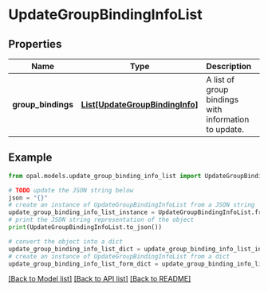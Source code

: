 # UpdateGroupBindingInfoList


## Properties

Name | Type | Description | Notes
------------ | ------------- | ------------- | -------------
**group_bindings** | [**List[UpdateGroupBindingInfo]**](UpdateGroupBindingInfo.md) | A list of group bindings with information to update. | 

## Example

```python
from opal.models.update_group_binding_info_list import UpdateGroupBindingInfoList

# TODO update the JSON string below
json = "{}"
# create an instance of UpdateGroupBindingInfoList from a JSON string
update_group_binding_info_list_instance = UpdateGroupBindingInfoList.from_json(json)
# print the JSON string representation of the object
print(UpdateGroupBindingInfoList.to_json())

# convert the object into a dict
update_group_binding_info_list_dict = update_group_binding_info_list_instance.to_dict()
# create an instance of UpdateGroupBindingInfoList from a dict
update_group_binding_info_list_form_dict = update_group_binding_info_list.from_dict(update_group_binding_info_list_dict)
```
[[Back to Model list]](../README.md#documentation-for-models) [[Back to API list]](../README.md#documentation-for-api-endpoints) [[Back to README]](../README.md)


